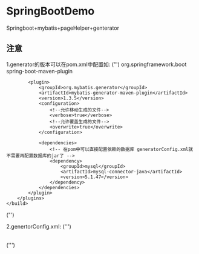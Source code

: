 # SpringBootDemo
Springboot+mybatis+pageHelper+genterator

## 注意
1.generator的版本可以在pom.xml中配置如:
("')
    <build>
        <plugins>
            <plugin>
                <groupId>org.springframework.boot</groupId>
                <artifactId>spring-boot-maven-plugin</artifactId>
            </plugin>

            <plugin>
                <groupId>org.mybatis.generator</groupId>
                <artifactId>mybatis-generator-maven-plugin</artifactId>
                <version>1.3.5</version>
                <configuration>
                    <!--允许移动生成的文件-->
                    <verbose>true</verbose>
                    <!--允许覆盖生成的文件-->
                    <overwrite>true</overwrite>
                </configuration>

                <dependencies>
                    <!-- 在pom中可以直接配置依赖的数据库 generatorConfig.xml就不需要再配置数据库的jar了 -->
                    <dependency>
                        <groupId>mysql</groupId>
                        <artifactId>mysql-connector-java</artifactId>
                        <version>5.1.47</version>
                    </dependency>
                </dependencies>
            </plugin>
        </plugins>
    </build>
("')

2.genertorConfig.xml:
(''')
        <?xml version="1.0" encoding="UTF-8"?>
        <!DOCTYPE generatorConfiguration
            PUBLIC "-//mybatis.org//DTD MyBatis Generator Configuration 1.0//EN"
            "http://mybatis.org/dtd/mybatis-generator-config_1_0.dtd">
        <generatorConfiguration>
            <!-- 数据库驱动:选择你的本地硬盘上面的数据库驱动包-->
            <!--<classPathEntry  location="D:\mysql-connector-java-5.1.47.jar"/>-->
            <context id="DB2Tables"  targetRuntime="MyBatis3">
                <commentGenerator>
                    <property name="suppressDate" value="true"/>
                    <!-- 是否去除自动生成的注释 true：是 ： false:否 -->
                    <property name="suppressAllComments" value="true"/>
                </commentGenerator>
                <!--数据库链接URL，用户名、密码 -->
                <jdbcConnection
                    driverClass="com.mysql.jdbc.Driver"
                    connectionURL="jdbc:mysql://localhost:3306/weadmin?characterEncoding=utf-8"
                    userId="root"
                    password="000000">
                </jdbcConnection>
                <javaTypeResolver>
                    <property name="forceBigDecimals" value="false"/>
                </javaTypeResolver>
                <!-- 生成模型的包名和位置-->
                <javaModelGenerator targetPackage="com.lq.weadmin.model" targetProject="src/main/java">
                    <property name="enableSubPackages" value="true"/>
                    <property name="trimStrings" value="true"/>
                </javaModelGenerator>
                <!-- 生成映射文件的包名和位置-->
                <sqlMapGenerator targetPackage="mapper" targetProject="src/main/resources">
                    <property name="enableSubPackages" value="true"/>
                </sqlMapGenerator>
                <!-- 生成DAO的包名和位置-->
                <javaClientGenerator type="XMLMAPPER" targetPackage="com.lq.weadmin.dao" targetProject="src/main/java">
                    <property name="enableSubPackages" value="true"/>
                </javaClientGenerator>
                <!-- 要生成的表 tableName是数据库中的表名或视图名 domainObjectName是实体类名-->
                <table tableName="t_test" domainObjectName="TTest" enableCountByExample="false" enableUpdateByExample="false"                               enableDeleteByExample="false" enableSelectByExample="false" selectByExampleQueryId="false"></table>
            </context>
        </generatorConfiguration>
(''')

